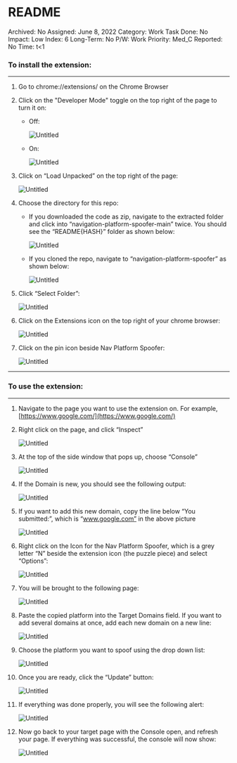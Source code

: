# README

Archived: No
Assigned: June 8, 2022
Category: Work Task
Done: No
Impact: Low
Index: 6
Long-Term: No
P/W: Work
Priority: Med_C
Reported: No
Time: t<1

### To install the extension:

---

1. Go to chrome://extensions/ on the Chrome Browser
2. Click on the "Developer Mode" toggle on the top right of the page to turn it on:
    - Off:
        
        ![Untitled](README%20f743577c774f4a2f8f32736547376a34/Untitled.png)
        
    - On:
        
        ![Untitled](README%20f743577c774f4a2f8f32736547376a34/Untitled%201.png)
        
3. Click on “Load Unpacked” on the top right of the page:
    
    ![Untitled](README%20f743577c774f4a2f8f32736547376a34/Untitled%202.png)
    
4. Choose the directory for this repo:
    - If you downloaded the code as zip, navigate to the extracted folder and click into “navigation-platform-spoofer-main” twice. You should see the “README{HASH}” folder as shown below:
        
        ![Untitled](README%20f743577c774f4a2f8f32736547376a34/Untitled%203.png)
        
    - If you cloned the repo, navigate to “navigation-platform-spoofer” as shown below:
        
        ![Untitled](README%20f743577c774f4a2f8f32736547376a34/Untitled%204.png)
        
5. Click “Select Folder”:
    
    ![Untitled](README%20f743577c774f4a2f8f32736547376a34/Untitled%205.png)
    
6. Click on the Extensions icon on the top right of your chrome browser:
    
    ![Untitled](README%20f743577c774f4a2f8f32736547376a34/Untitled%206.png)
    
7. Click on the pin icon beside Nav Platform Spoofer:
    
    ![Untitled](README%20f743577c774f4a2f8f32736547376a34/Untitled%207.png)
    

---

### To use the extension:

---

1. Navigate to the page you want to use the extension on. For example, [https://www.google.com/](https://www.google.com/)
2. Right click on the page, and click “Inspect”
    
    ![Untitled](README%20f743577c774f4a2f8f32736547376a34/Untitled%208.png)
    
3. At the top of the side window that pops up, choose “Console”
    
    ![Untitled](README%20f743577c774f4a2f8f32736547376a34/Untitled%209.png)
    
4. If the Domain is new, you should see the following output:
    
    ![Untitled](README%20f743577c774f4a2f8f32736547376a34/Untitled%2010.png)
    
5. If you want to add this new domain, copy the line below “You submitted:”, which is “www.google.com” in the above picture
    
    ![Untitled](README%20f743577c774f4a2f8f32736547376a34/Untitled%2011.png)
    
6. Right click on the Icon for the Nav Platform Spoofer, which is a grey letter “N” beside the extension icon (the puzzle piece) and select “Options”:
    
    ![Untitled](README%20f743577c774f4a2f8f32736547376a34/Untitled%2012.png)
    
7. You will be brought to the following page:
    
    ![Untitled](README%20f743577c774f4a2f8f32736547376a34/Untitled%2013.png)
    
8. Paste the copied platform into the Target Domains field. If you want to add several domains at once, add each new domain on a new line:
    
    ![Untitled](README%20f743577c774f4a2f8f32736547376a34/Untitled%2014.png)
    
9. Choose the platform you want to spoof using the drop down list:
    
    ![Untitled](README%20f743577c774f4a2f8f32736547376a34/Untitled%2015.png)
    
10. Once you are ready, click the “Update” button:
    
    ![Untitled](README%20f743577c774f4a2f8f32736547376a34/Untitled%2016.png)
    
11. If everything was done properly, you will see the following alert:
    
    ![Untitled](README%20f743577c774f4a2f8f32736547376a34/Untitled%2017.png)
    
12. Now go back to your target page with the Console open, and refresh your page. If everything was successful, the console will now show:
    
    ![Untitled](README%20f743577c774f4a2f8f32736547376a34/Untitled%2018.png)
